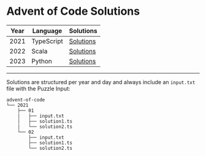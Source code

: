 # Advent of Code Solutions

| Year | Language | Solutions |
| ---- | -------- | --------- |
| 2021 | TypeScript | [Solutions](2021) |
| 2022 | Scala | [Solutions](2022) |
| 2023 | Python | [Solutions](2023) |


----

Solutions are structured per year and day and always include an `input.txt` file with the Puzzle Input:

```
advent-of-code
└── 2021 
    ├── 01 
    |   ├── input.txt
    │   ├── solution1.ts
    |   └── solution2.ts
    └── 02
        ├── input.txt
        ├── solution1.ts
        └── solution2.ts
```
